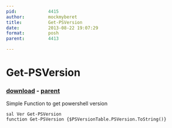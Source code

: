 ```yaml
---
pid:            4415
author:         mockmyberet
title:          Get-PSVersion
date:           2013-08-22 19:07:29
format:         posh
parent:         4413

---
```


# Get-PSVersion

### [download](//scripts/4415.ps1) - [parent](//scripts/4413.md)

Simple Function to get powershell version

```posh
sal Ver Get-PSVersion
function Get-PSVersion {$PSVersionTable.PSVersion.ToString()}
```
